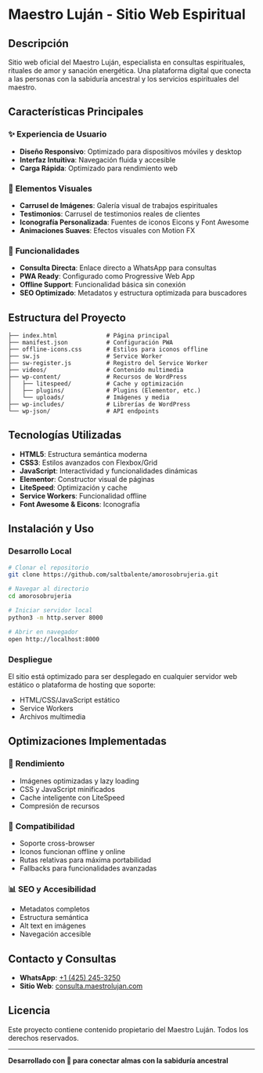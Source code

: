 # Maestro Luján - Sitio Web Espiritual

## Descripción
Sitio web oficial del Maestro Luján, especialista en consultas espirituales, rituales de amor y sanación energética. Una plataforma digital que conecta a las personas con la sabiduría ancestral y los servicios espirituales del maestro.

## Características Principales

### ✨ **Experiencia de Usuario**
- **Diseño Responsivo**: Optimizado para dispositivos móviles y desktop
- **Interfaz Intuitiva**: Navegación fluida y accesible
- **Carga Rápida**: Optimizado para rendimiento web

### 🎨 **Elementos Visuales**
- **Carrusel de Imágenes**: Galería visual de trabajos espirituales
- **Testimonios**: Carrusel de testimonios reales de clientes
- **Iconografía Personalizada**: Fuentes de iconos Eicons y Font Awesome
- **Animaciones Suaves**: Efectos visuales con Motion FX

### 📱 **Funcionalidades**
- **Consulta Directa**: Enlace directo a WhatsApp para consultas
- **PWA Ready**: Configurado como Progressive Web App
- **Offline Support**: Funcionalidad básica sin conexión
- **SEO Optimizado**: Metadatos y estructura optimizada para buscadores

## Estructura del Proyecto

```
├── index.html              # Página principal
├── manifest.json           # Configuración PWA
├── offline-icons.css       # Estilos para iconos offline
├── sw.js                   # Service Worker
├── sw-register.js          # Registro del Service Worker
├── videos/                 # Contenido multimedia
├── wp-content/             # Recursos de WordPress
│   ├── litespeed/          # Cache y optimización
│   ├── plugins/            # Plugins (Elementor, etc.)
│   └── uploads/            # Imágenes y media
├── wp-includes/            # Librerías de WordPress
└── wp-json/                # API endpoints
```

## Tecnologías Utilizadas

- **HTML5**: Estructura semántica moderna
- **CSS3**: Estilos avanzados con Flexbox/Grid
- **JavaScript**: Interactividad y funcionalidades dinámicas
- **Elementor**: Constructor visual de páginas
- **LiteSpeed**: Optimización y cache
- **Service Workers**: Funcionalidad offline
- **Font Awesome & Eicons**: Iconografía

## Instalación y Uso

### Desarrollo Local
```bash
# Clonar el repositorio
git clone https://github.com/saltbalente/amorosobrujeria.git

# Navegar al directorio
cd amorosobrujeria

# Iniciar servidor local
python3 -m http.server 8000

# Abrir en navegador
open http://localhost:8000
```

### Despliegue
El sitio está optimizado para ser desplegado en cualquier servidor web estático o plataforma de hosting que soporte:
- HTML/CSS/JavaScript estático
- Service Workers
- Archivos multimedia

## Optimizaciones Implementadas

### 🚀 **Rendimiento**
- Imágenes optimizadas y lazy loading
- CSS y JavaScript minificados
- Cache inteligente con LiteSpeed
- Compresión de recursos

### 🔧 **Compatibilidad**
- Soporte cross-browser
- Iconos funcionan offline y online
- Rutas relativas para máxima portabilidad
- Fallbacks para funcionalidades avanzadas

### 📊 **SEO y Accesibilidad**
- Metadatos completos
- Estructura semántica
- Alt text en imágenes
- Navegación accesible

## Contacto y Consultas

- **WhatsApp**: [+1 (425) 245-3250](https://wa.me/14252453250?text=Bendiciones%2C%20ocupo%20ayuda%20del%20maestro)
- **Sitio Web**: [consulta.maestrolujan.com](https://consulta.maestrolujan.com)

## Licencia

Este proyecto contiene contenido propietario del Maestro Luján. Todos los derechos reservados.

---

**Desarrollado con 💜 para conectar almas con la sabiduría ancestral**